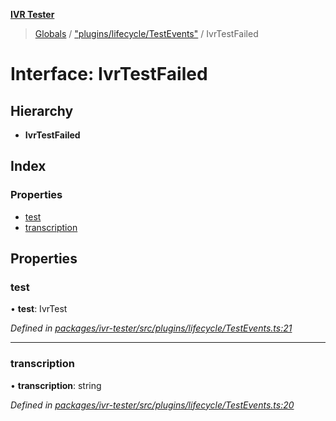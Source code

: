 **[IVR Tester](../README.md)**

> [Globals](../README.md) / ["plugins/lifecycle/TestEvents"](../modules/_plugins_lifecycle_testevents_.md) / IvrTestFailed

# Interface: IvrTestFailed

## Hierarchy

* **IvrTestFailed**

## Index

### Properties

* [test](_plugins_lifecycle_testevents_.ivrtestfailed.md#test)
* [transcription](_plugins_lifecycle_testevents_.ivrtestfailed.md#transcription)

## Properties

### test

•  **test**: IvrTest

*Defined in [packages/ivr-tester/src/plugins/lifecycle/TestEvents.ts:21](https://github.com/SketchingDev/ivr-tester/blob/5493745/packages/ivr-tester/src/plugins/lifecycle/TestEvents.ts#L21)*

___

### transcription

•  **transcription**: string

*Defined in [packages/ivr-tester/src/plugins/lifecycle/TestEvents.ts:20](https://github.com/SketchingDev/ivr-tester/blob/5493745/packages/ivr-tester/src/plugins/lifecycle/TestEvents.ts#L20)*
